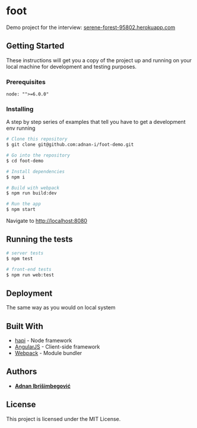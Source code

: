 # foot

Demo project for the interview: [serene-forest-95802.herokuapp.com](https://serene-forest-95802.herokuapp.com)

## Getting Started

These instructions will get you a copy of the project up and running on your local machine for development and testing purposes.

### Prerequisites

```
node: "">=6.0.0"
```

### Installing

A step by step series of examples that tell you have to get a development env running

```bash
# Clone this repository
$ git clone git@github.com:adnan-i/foot-demo.git

# Go into the repository
$ cd foot-demo

# Install dependencies
$ npm i

# Build with webpack
$ npm run build:dev

# Run the app
$ npm start
```

Navigate to <a href="http://localhost:8080">http://localhost:8080</a>


## Running the tests

```bash
# server tests
$ npm test

# front-end tests
$ npm run web:test

```

## Deployment

The same way as you would on local system

## Built With

* [hapi](https://hapijs.com/) - Node framework
* [AngularJS](https://angularjs.org/) - Client-side framework
* [Webpack](https://webpack.js.org/) - Module bundler


## Authors

*  [**Adnan Ibrišimbegović**](https://github.com/adnan-i)

## License

This project is licensed under the MIT License.
